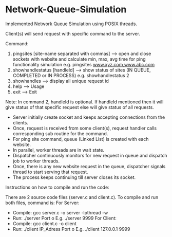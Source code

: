 # Network-Queue-Simulation
Implemented Network Queue Simulation using POSIX threads.

Client(s) will send request with specific command to the server.

Command:
1. pingsites [site-name separated with commas]    --> open and close sockets with website and calculate min, max, avg time for ping functionality simulation
    e.g. pingsites www.xyz.com,www.abc.com
2. showhandlestatus [handleId]                    --> show status of sites (IN QUEUE, COMPLETED or IN PROCESS)
    e.g. showhandlestatus 2
3. showhandles                                    --> display all unique request id
4. help                                           --> Usage
5. exit                                           --> Exit

Note: In command 2, handleId is optional. If handleId mentioned then it will give status of that specific request else will give status of all requests.



-	Server initially create socket and keeps accepting connections from the clients.
-	Once, request is received from some client(s), request handler calls corresponding sub routine for the command.
-	For ping site command, queue (Linked List) is created with each website.
-	In parallel, worker threads are in wait state.
-	Dispatcher continuously monitors for new request in queue and dispatch job to worker threads.
-	Once, there is any new website request in the queue, dispatcher signals thread to start serving that request.
-	The process keeps continuing till server closes its socket.

Instructions on how to compile and run the code:

There are 2 source code files (server.c and client.c). To compile and run both files, command is:
For Server:
-	Compile: gcc server.c -o server -lpthread -w
-	Run: ./server Port
o	E.g. ./server 9999
For Client:
-	Compile: gcc client.c -o client
-	Run: ./client IP_Adress Port
o	E.g. ./client  127.0.0.1 9999
